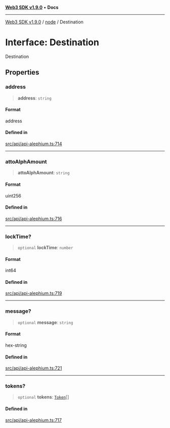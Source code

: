 [**Web3 SDK v1.9.0**](../../../README.md) • **Docs**

***

[Web3 SDK v1.9.0](../../../globals.md) / [node](../README.md) / Destination

# Interface: Destination

Destination

## Properties

### address

> **address**: `string`

#### Format

address

#### Defined in

[src/api/api-alephium.ts:714](https://github.com/Mystic-Nayy/alephium-web3/blob/c1afd789a197ce5fe21f08c2965942090157c33d/packages/web3/src/api/api-alephium.ts#L714)

***

### attoAlphAmount

> **attoAlphAmount**: `string`

#### Format

uint256

#### Defined in

[src/api/api-alephium.ts:716](https://github.com/Mystic-Nayy/alephium-web3/blob/c1afd789a197ce5fe21f08c2965942090157c33d/packages/web3/src/api/api-alephium.ts#L716)

***

### lockTime?

> `optional` **lockTime**: `number`

#### Format

int64

#### Defined in

[src/api/api-alephium.ts:719](https://github.com/Mystic-Nayy/alephium-web3/blob/c1afd789a197ce5fe21f08c2965942090157c33d/packages/web3/src/api/api-alephium.ts#L719)

***

### message?

> `optional` **message**: `string`

#### Format

hex-string

#### Defined in

[src/api/api-alephium.ts:721](https://github.com/Mystic-Nayy/alephium-web3/blob/c1afd789a197ce5fe21f08c2965942090157c33d/packages/web3/src/api/api-alephium.ts#L721)

***

### tokens?

> `optional` **tokens**: [`Token`](Token.md)[]

#### Defined in

[src/api/api-alephium.ts:717](https://github.com/Mystic-Nayy/alephium-web3/blob/c1afd789a197ce5fe21f08c2965942090157c33d/packages/web3/src/api/api-alephium.ts#L717)
